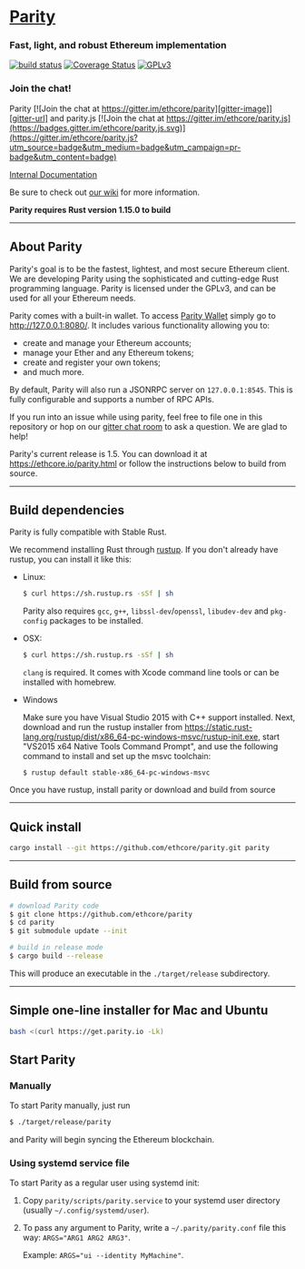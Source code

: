 # [Parity](https://ethcore.io/parity.html)
### Fast, light, and robust Ethereum implementation

[![build status](https://gitlab.ethcore.io/parity/parity/badges/master/build.svg)](https://gitlab.ethcore.io/parity/parity/commits/master) [![Coverage Status][coveralls-image]][coveralls-url]  [![GPLv3][license-image]][license-url]

### Join the chat!

Parity [![Join the chat at https://gitter.im/ethcore/parity][gitter-image]][gitter-url] and
parity.js [![Join the chat at https://gitter.im/ethcore/parity.js](https://badges.gitter.im/ethcore/parity.js.svg)](https://gitter.im/ethcore/parity.js?utm_source=badge&utm_medium=badge&utm_campaign=pr-badge&utm_content=badge)

[Internal Documentation][doc-url]


Be sure to check out [our wiki][wiki-url] for more information.

[coveralls-image]: https://coveralls.io/repos/github/ethcore/parity/badge.svg?branch=master
[coveralls-url]: https://coveralls.io/github/ethcore/parity?branch=master
[gitter-image]: https://badges.gitter.im/Join%20Chat.svg
[gitter-url]: https://gitter.im/ethcore/parity?utm_source=badge&utm_medium=badge&utm_campaign=pr-badge&utm_content=badge
[license-image]: https://img.shields.io/badge/license-GPL%20v3-green.svg
[license-url]: https://www.gnu.org/licenses/gpl-3.0.en.html
[doc-url]: https://ethcore.github.io/parity/ethcore/index.html
[wiki-url]: https://github.com/ethcore/parity/wiki

**Parity requires Rust version 1.15.0 to build**

----


## About Parity

Parity's goal is to be the fastest, lightest, and most secure Ethereum client. We are developing Parity using the sophisticated and
cutting-edge Rust programming language. Parity is licensed under the GPLv3, and can be used for all your Ethereum needs.

Parity comes with a built-in wallet. To access [Parity Wallet](http://127.0.0.1:8080/) simply go to http://127.0.0.1:8080/. It
includes various functionality allowing you to:
- create and manage your Ethereum accounts;
- manage your Ether and any Ethereum tokens;
- create and register your own tokens;
- and much more.

By default, Parity will also run a JSONRPC server on `127.0.0.1:8545`. This is fully configurable and supports a number
of RPC APIs.

If you run into an issue while using parity, feel free to file one in this repository
or hop on our [gitter chat room][gitter-url] to ask a question. We are glad to help!

Parity's current release is 1.5. You can download it at https://ethcore.io/parity.html or follow the instructions
below to build from source.

----

## Build dependencies

Parity is fully compatible with Stable Rust.

We recommend installing Rust through [rustup](https://www.rustup.rs/). If you don't already have rustup, you can install it like this:

- Linux:
	```bash
	$ curl https://sh.rustup.rs -sSf | sh
	```

	Parity also requires `gcc`, `g++`, `libssl-dev`/`openssl`, `libudev-dev` and `pkg-config` packages to be installed.
- OSX:
	```bash
	$ curl https://sh.rustup.rs -sSf | sh
	```

	`clang` is required. It comes with Xcode command line tools or can be installed with homebrew.
- Windows

    Make sure you have Visual Studio 2015 with C++ support installed. Next, download and run the rustup installer from
	https://static.rust-lang.org/rustup/dist/x86_64-pc-windows-msvc/rustup-init.exe, start "VS2015 x64 Native Tools Command Prompt", and use the following command to install and set up the msvc toolchain:
    ```
	$ rustup default stable-x86_64-pc-windows-msvc
    ```

Once you have rustup, install parity or download and build from source

----

## Quick install

```bash
cargo install --git https://github.com/ethcore/parity.git parity
```

----

## Build from source

```bash
# download Parity code
$ git clone https://github.com/ethcore/parity
$ cd parity
$ git submodule update --init

# build in release mode
$ cargo build --release
```

This will produce an executable in the `./target/release` subdirectory.

----

## Simple one-line installer for Mac and Ubuntu

```bash
bash <(curl https://get.parity.io -Lk)
```

## Start Parity
### Manually
To start Parity manually, just run
```bash
$ ./target/release/parity
```

and Parity will begin syncing the Ethereum blockchain.

### Using systemd service file
To start Parity as a regular user using systemd init:

1. Copy `parity/scripts/parity.service` to your
systemd user directory (usually `~/.config/systemd/user`).
2. To pass any argument to Parity, write a `~/.parity/parity.conf` file this way:
`ARGS="ARG1 ARG2 ARG3"`.

	Example: `ARGS="ui --identity MyMachine"`.
